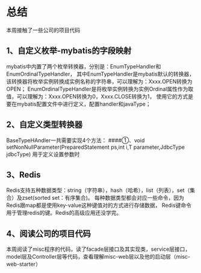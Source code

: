 # 总结
本周接触了一些公司的项目代码

## 1、自定义枚举-mybatis的字段映射
mybatis中内置了两个枚举转换器，分别是：EnumTypeHandler和EnumOrdinalTypeHandler，
其中EnumTypeHandler是mybatis默认的转换器，该转换器将枚举实例转换成实例名称的字符串，可以理解为：Xxxx.OPEN转换为OPEN；
EnumOrdinalTypeHandler是将枚举实例转换为实例Ordinal属性作为取值，可以理解为：Xxxx.OPEN转换为0，Xxxx.CLOSE转换为1，
使用它的方式是要在mybatis配置文件中进行定义，配置handler和javaType；

## 2、自定义类型转换器
BaseTypeHAndler<T>一共需要实现4个方法：
####①、void setNonNullParameter(PreparedStatement ps,int i,T parameter,JdbcType jdbcType)
用于定义设置参数时

## 3、Redis
Redis支持五种数据类型：string（字符串），hash（哈希），list（列表），set（集合）及zset(sorted set：有序集合)。
每种数据类型都会对应一些命令，因为Redis跟map都是使用key-value这种键值对的方式进行存储数据，
Redis键命令用于管理redis的键。Redis的高级应用还没学完。

## 4、阅读公司的项目代码
本周阅读了misc程序的代码，读了facade层接口及其实现类，service层接口，model层及Controller层等代码，查看理解misc-web层以及他的启动层（misc-web-starter）
